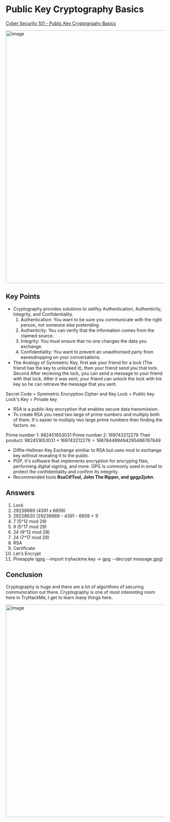 # Public Key Cryptography Basics
[Cyber Security 101 - Public Key Cryptogrpahy Basics](https://tryhackme.com/room/publickeycrypto)

<img width="1140" height="800" alt="image" src="https://github.com/user-attachments/assets/6e5d7f3c-49b8-4b2d-8b8d-3ecaa3fbd38a" />


## Key Points
- Cryptography provides solutions to satifsy Authentication, Authenticity, Integrity, and Confidentiality.
  1. Authentication: You want to be sure you communicate with the right person, not someone else pretending.
  2. Authenticity: You can verify that the information comes from the claimed source.
  3. Integrity: You must ensure that no one changes the data you exchange.
  4. Confidentiality: You want to prevent an unauthorised party from eavesdropping on your conversations.
- The Analogy of Symmetric Key, first ask your friend for a lock (The friend has the key to unlocked it), then your friend send you that lock. Second After recieving the lock, you can send a message to your friend with that lock. After it was sent, your friend can unlock the lock with his key so he can retrieve the message that you sent.

Secret Code = Symmetric Encryption Cipher and Key
Lock = Public key
Lock's Key = Private key

- RSA is a public-key encryption that enables secure data transmission.
- To create RSA you need two large of prime numbers and multiply both of them. It's easier to multiply two large prime numbers then finding the factors. ex.

Prime number 1: 982451653031
Prime number 2: 169743212279
Their product: 982451653031 × 169743212279 = 166764499494295486767649

- Diffie-Hellman Key Exchange similiar to RSA but uses mod to exchange key without revealing it to the public.
- PGP, it's software that implements encryption for encryping files, performing digital signing, and more. GPG is commonly used in email to protect the confidentiality and confirm its integrity.
- Recommended tools **RsaCtfTool, John The Ripper, and gpgp2john**.

## Answers
1. Lock
2. 29239669 (4391 x 6659)
3. 29228620 (29239669 - 4391 - 6659 + 1)
4. 7 (5^12 mod 29)
5. 9 (5^17 mod 29)
6. 24 (9^12 mod 29)
7. 24 (7^17 mod 29)
8. RSA
9. Certificate
10. Let's Encrypt
11. Pineapple (gpg --import tryhackme.key -> gpg --decrypt message.gpg)

## Conclusion
Cryptography is huge and there are a lot of algorithms of securing communication out there. Cryptography is one of most interesting room here in TryHackMe, I get to learn many things here.

<img width="1346" height="672" alt="image" src="https://github.com/user-attachments/assets/fe95f0be-a598-4498-b1ff-b60fbe5c2091" />
